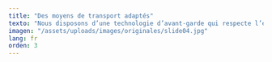 ```yaml
---
title: "Des moyens de transport adaptés"
texto: "Nous disposons d’une technologie d’avant-garde qui respecte l’environnement"
imagen: "/assets/uploads/images/originales/slide04.jpg"
lang: fr
orden: 3
---
```

